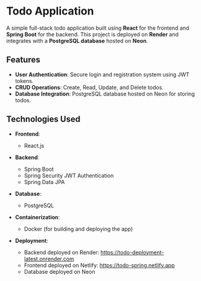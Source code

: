# Todo Application 

A simple full-stack todo application built using **React** for the frontend and **Spring Boot** for the backend. This project is deployed on **Render** and integrates with a **PostgreSQL database** hosted on **Neon**.

## Features

- **User Authentication**: Secure login and registration system using JWT tokens.
- **CRUD Operations**: Create, Read, Update, and Delete todos.
- **Database Integration**: PostgreSQL database hosted on Neon for storing todos.

## Technologies Used

- **Frontend**: 
  - React.js

- **Backend**: 
  - Spring Boot
  - Spring Security JWT Authentication
  - Spring Data JPA

- **Database**: 
  - PostgreSQL

- **Containerization**: 
  - Docker (for building and deploying the app)

- **Deployment**: 
  - Backend deployed on Render: https://todo-deployment-latest.onrender.com
  - Frontend deployed on Netlify: https://todo-spring.netlify.app
  - Database deployed on Neon
